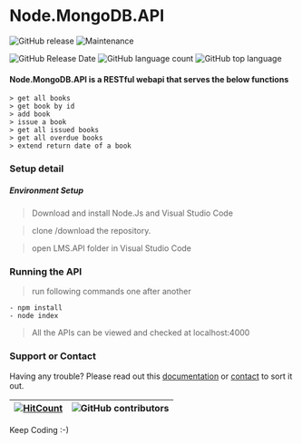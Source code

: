 # Node.MongoDB.API  
![GitHub release](https://img.shields.io/github/release/singhrahulnet/Node.MongoDB.API.svg?style=for-the-badge) ![Maintenance](https://img.shields.io/maintenance/yes/2018.svg?style=for-the-badge)

![GitHub Release Date](https://img.shields.io/github/release-date/singhrahulnet/Node.MongoDB.API.svg?style=plastic) 
 ![GitHub language count](https://img.shields.io/github/languages/count/singhrahulnet/Node.MongoDB.API.svg?style=plastic) ![GitHub top language](https://img.shields.io/github/languages/top/singhrahulnet/Node.MongoDB.API.svg) 



#### Node.MongoDB.API is a RESTful webapi that serves the below functions

    > get all books
    > get book by id
    > add book
    > issue a book
    > get all issued books
    > get all overdue books
    > extend return date of a book


### Setup detail

##### Environment Setup

>   Download and install Node.Js and Visual Studio Code

>   clone /download the repository.

>   open LMS.API folder in Visual Studio Code

### Running the API

>   run following commands one after another


    - npm install
    - node index
    

> All the APIs can be viewed and checked at localhost:4000
### Support or Contact

Having any trouble? Please read out this [documentation](https://github.com/singhrahulnet/Node.MongoDB.API/blob/master/README.md) or [contact](mailto:singh.rahul.net@gmail.com) to sort it out.

 [![HitCount](http://hits.dwyl.io/singhrahulnet/Node.MongoDB.API/projects/1.svg)](http://hits.dwyl.io/singhrahulnet/Node.MongoDB.API/projects/1) | ![GitHub contributors](https://img.shields.io/github/contributors/singhrahulnet/Node.MongoDB.API.svg?style=plastic)|
 | --- | --- |
 
Keep Coding :-) 
